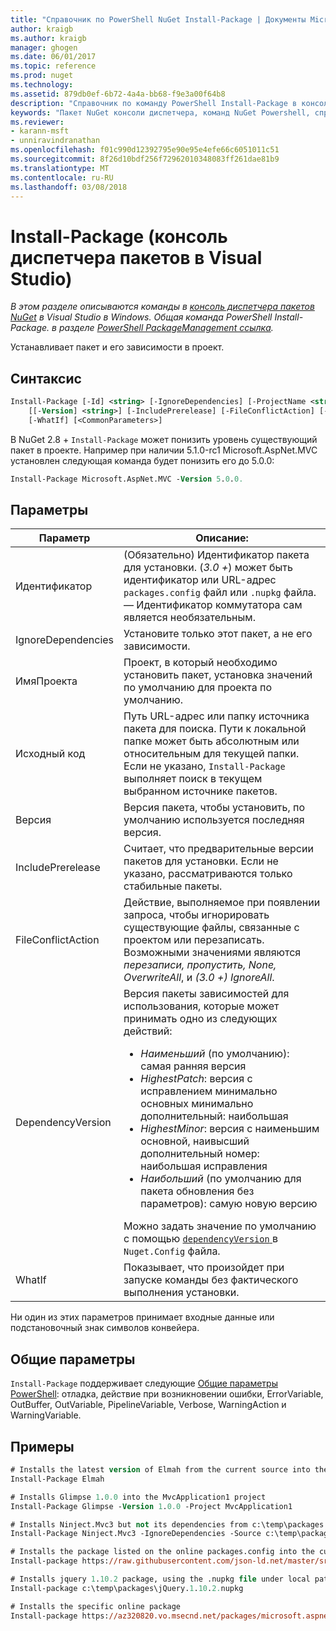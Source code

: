```yaml
---
title: "Справочник по PowerShell NuGet Install-Package | Документы Microsoft"
author: kraigb
ms.author: kraigb
manager: ghogen
ms.date: 06/01/2017
ms.topic: reference
ms.prod: nuget
ms.technology: 
ms.assetid: 879db0ef-6b72-4a4a-bb68-f9e3a00f64b8
description: "Справочник по команду PowerShell Install-Package в консоли диспетчера пакетов NuGet в Visual Studio."
keywords: "Пакет NuGet консоли диспетчера, команд NuGet Powershell, справочник по NuGet Powershell, Install-Package"
ms.reviewer:
- karann-msft
- unniravindranathan
ms.openlocfilehash: f01c990d12392795e90e95e4efe66c6051011c51
ms.sourcegitcommit: 8f26d10bdf256f72962010348083ff261dae81b9
ms.translationtype: MT
ms.contentlocale: ru-RU
ms.lasthandoff: 03/08/2018
---
```

# <a name="install-package-package-manager-console-in-visual-studio"></a>Install-Package (консоль диспетчера пакетов в Visual Studio)

*В этом разделе описываются команды в [консоль диспетчера пакетов NuGet](package-manager-console.md) в Visual Studio в Windows. Общая команда PowerShell Install-Package. в разделе [PowerShell PackageManagement ссылка](/powershell/module/packagemanagement/?view=powershell-6).*

Устанавливает пакет и его зависимости в проект.

## <a name="syntax"></a>Синтаксис

```ps
Install-Package [-Id] <string> [-IgnoreDependencies] [-ProjectName <string>] [[-Source] <string>] 
    [[-Version] <string>] [-IncludePrerelease] [-FileConflictAction] [-DependencyVersion]
    [-WhatIf] [<CommonParameters>]
```

В NuGet 2.8 + `Install-Package` может понизить уровень существующий пакет в проекте. Например при наличии 5.1.0-rc1 Microsoft.AspNet.MVC установлен следующая команда будет понизить его до 5.0.0:

```ps
Install-Package Microsoft.AspNet.MVC -Version 5.0.0.
```

## <a name="parameters"></a>Параметры

| Параметр | Описание: |
| --- | --- |
| Идентификатор | (Обязательно) Идентификатор пакета для установки. (*3.0 +*) может быть идентификатор или URL-адрес `packages.config` файл или `.nupkg` файла. — Идентификатор коммутатора сам является необязательным. |
| IgnoreDependencies | Установите только этот пакет, а не его зависимости. |
| ИмяПроекта | Проект, в который необходимо установить пакет, установка значений по умолчанию для проекта по умолчанию. |
| Исходный код | Путь URL-адрес или папку источника пакета для поиска. Пути к локальной папке может быть абсолютным или относительным для текущей папки. Если не указано, `Install-Package` выполняет поиск в текущем выбранном источнике пакетов. |
| Версия | Версия пакета, чтобы установить, по умолчанию используется последняя версия. |
| IncludePrerelease | Считает, что предварительные версии пакетов для установки. Если не указано, рассматриваются только стабильные пакеты. |
| FileConflictAction | Действие, выполняемое при появлении запроса, чтобы игнорировать существующие файлы, связанные с проектом или перезаписать. Возможными значениями являются *перезаписи, пропустить, None, OverwriteAll*, и *(3.0 +)* *IgnoreAll*. |
| DependencyVersion | Версия пакеты зависимостей для использования, которые может принимать одно из следующих действий:<br/><ul><li>*Наименьший* (по умолчанию): самая ранняя версия</li><li>*HighestPatch*: версия с исправлением минимально основных минимально дополнительный: наибольшая</li><li>*HighestMinor*: версия с наименьшим основной, наивысший дополнительный номер: наибольшая исправления</li><li>*Наибольший* (по умолчанию для пакета обновления без параметров): самую новую версию</li></ul>Можно задать значение по умолчанию с помощью [ `dependencyVersion` ](../reference/nuget-config-file.md#config-section) в `Nuget.Config` файла. |
| WhatIf | Показывает, что произойдет при запуске команды без фактического выполнения установки. |

Ни один из этих параметров принимает входные данные или подстановочный знак символов конвейера.

## <a name="common-parameters"></a>Общие параметры

`Install-Package` поддерживает следующие [Общие параметры PowerShell](http://go.microsoft.com/fwlink/?LinkID=113216): отладка, действие при возникновении ошибки, ErrorVariable, OutBuffer, OutVariable, PipelineVariable, Verbose, WarningAction и WarningVariable.

## <a name="examples"></a>Примеры

```ps
# Installs the latest version of Elmah from the current source into the default project
Install-Package Elmah

# Installs Glimpse 1.0.0 into the MvcApplication1 project
Install-Package Glimpse -Version 1.0.0 -Project MvcApplication1

# Installs Ninject.Mvc3 but not its dependencies from c:\temp\packages
Install-Package Ninject.Mvc3 -IgnoreDependencies -Source c:\temp\packages

# Installs the package listed on the online packages.config into the current project
Install-package https://raw.githubusercontent.com/json-ld.net/master/src/JsonLD/packages.config

# Installs jquery 1.10.2 package, using the .nupkg file under local path of c:\temp\packages
Install-package c:\temp\packages\jQuery.1.10.2.nupkg

# Installs the specific online package
Install-package https://az320820.vo.msecnd.net/packages/microsoft.aspnet.mvc.5.2.3.nupkg
```
